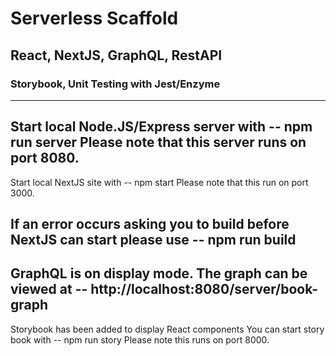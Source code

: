 # Serverless Scaffold
## React, NextJS, GraphQL, RestAPI
### Storybook, Unit Testing with Jest/Enzyme

---
Start local Node.JS/Express server with --
npm run server
Please note that this server runs on port 8080.
---
Start local NextJS site with --
npm start
Please note that this run on port 3000.

If an error occurs asking you to build before NextJS can start please use --
npm run build
---
GraphQL is on display mode. The graph can be viewed at --
http://localhost:8080/server/book-graph
---
Storybook has been added to display React components
You can start story book with --
npm run story
Please note this runs on port 8000.

